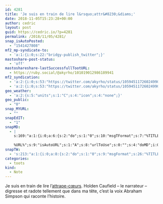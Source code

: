 ```yaml
---
id: 4281
title: 'Je suis en train de lire l&rsquo;attr&#8230;&diams;'
date: 2018-11-05T15:23:28+00:00
author: cedric
layout: post
guid: https://cedric.io/?p=4281
permalink: /2018/11/05/4281/
snap_isAutoPosted:
  - "1541427808"
mf2_mp-syndicate-to:
  - 'a:1:{i:0;s:22:"bridgy-publish_twitter";}'
mastoshare-post-status:
  - 'off'
mastoshareshare-lastSuccessfullTootURL:
  - https://ruby.social/@akyrho/101019012986189941
mf2_syndication:
  - 'a:2:{i:0;s:53:"https://twitter.com/akyrho/status/1059451172602499072";i:1;s:46:"https://ruby.social/@akyrho/101019012986189941";}'
  - 'a:2:{i:0;s:53:"https://twitter.com/akyrho/status/1059451172602499072";i:1;s:46:"https://ruby.social/@akyrho/101019012986189941";}'
geo_weather:
  - 'a:2:{s:5:"units";s:1:"C";s:4:"icon";s:4:"none";}'
geo_public:
  - "0"
snap_MYURL:
  - ""
snapEdIT:
  - "1"
snapMD:
  - |
    s:169:"a:1:{i:0;a:6:{s:2:"do";s:1:"0";s:10:"msgTFormat";s:7:"%TITLE%";s:9:"msgFormat";s:19:"%FULLTEXT%
    
    %URL%";s:9:"isAutoURL";s:1:"A";s:8:"urlToUse";s:0:"";s:4:"doMD";i:0;}}";
snapTW:
  - 's:213:"a:1:{i:0;a:8:{s:2:"do";s:1:"0";s:9:"msgFormat";s:26:"%TITLE%. %EXCERPT% - %URL%";s:8:"attchImg";s:1:"1";s:9:"isAutoImg";s:1:"A";s:8:"imgToUse";s:0:"";s:9:"isAutoURL";s:1:"A";s:8:"urlToUse";s:0:"";s:4:"doTW";i:0;}}";'
categories:
  - toots
kind:
  - Note
---
```

Je suis en train de lire l&rsquo;[attrape-cœurs](https://amzn.to/2Ot3d8y). Holden Caufield &#8211; le narrateur &#8211; digresse et radote tellement que dans ma tête, c&rsquo;est la voix Abraham Simpson qui raconte l&rsquo;histoire.